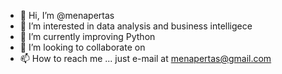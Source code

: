 - 👋 Hi, I’m @menapertas
- 👀 I’m interested in data analysis and business intelligece
- 🌱 I’m currently improving Python
- 💞️ I’m looking to collaborate on 
- 📫 How to reach me ... just e-mail at menapertas@gmail.com

<!---
menapertas/menapertas is a ✨ special ✨ repository because its `README.md` (this file) appears on your GitHub profile.
You can click the Preview link to take a look at your changes.
--->
